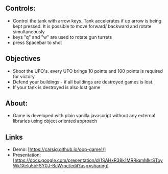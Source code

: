 ## Controls:

- Control the tank with arrow keys. Tank accelerates if up arrow is being kept pressed. It is possible to move forward/ backward and rotate simultaneously
- keys "q" and "w" are used to rotate gun turrets
- press Spacebar to shot

## Objectives

- Shoot the UFO's. every UFO brings 10 points and 100 points is required for victory
- Defend your buildings - if all buildings are destroyed games is lost.
- If your tank is destroyed is also lost game

## About:

- Game is developed with plain vanilla javascript without any external libraries using object oriented approach

## Links

- Demo:
  [https://carsig.github.io/oop-game1/]
- Presentation:
  [https://docs.google.com/presentation/d/1SAHxR38k1MRRiqmMkrSToyWk1Xelu5bFSY0J-BcWrpc/edit?usp=sharing]
